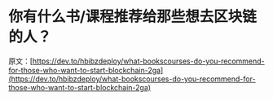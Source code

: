 # 你有什么书/课程推荐给那些想去区块链的人？

原文：[https://dev.to/hbibzdeploy/what-bookscourses-do-you-recommend-for-those-who-want-to-start-blockchain-2ga](https://dev.to/hbibzdeploy/what-bookscourses-do-you-recommend-for-those-who-want-to-start-blockchain-2ga)